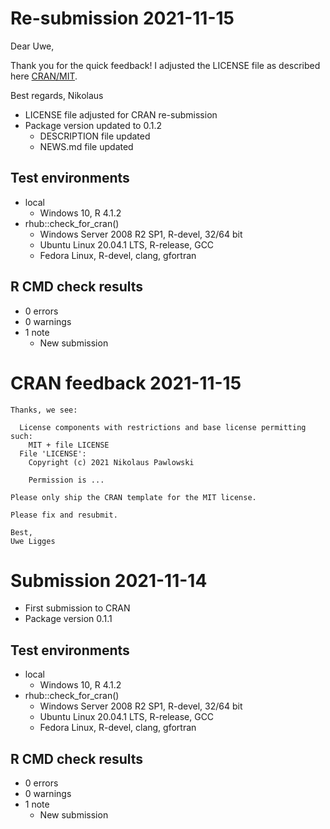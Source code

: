 
# Re-submission 2021-11-15

Dear Uwe,

Thank you for the quick feedback!
I adjusted the LICENSE file as described here [CRAN/MIT](https://cran.r-project.org/web/licenses/MIT).

Best regards,
Nikolaus

* LICENSE file adjusted for CRAN re-submission
* Package version updated to 0.1.2
  * DESCRIPTION file updated
  * NEWS.md file updated

## Test environments

* local
  * Windows 10, R 4.1.2
* rhub::check_for_cran()
  * Windows Server 2008 R2 SP1, R-devel, 32/64 bit
  * Ubuntu Linux 20.04.1 LTS, R-release, GCC
  * Fedora Linux, R-devel, clang, gfortran

## R CMD check results

* 0 errors
* 0 warnings
* 1 note
  * New submission

# CRAN feedback 2021-11-15

```
Thanks, we see:

  License components with restrictions and base license permitting such:
    MIT + file LICENSE
  File 'LICENSE':
    Copyright (c) 2021 Nikolaus Pawlowski

    Permission is ...

Please only ship the CRAN template for the MIT license.

Please fix and resubmit.

Best,
Uwe Ligges
```

# Submission 2021-11-14

* First submission to CRAN
* Package version 0.1.1

## Test environments

* local
  * Windows 10, R 4.1.2
* rhub::check_for_cran()
  * Windows Server 2008 R2 SP1, R-devel, 32/64 bit
  * Ubuntu Linux 20.04.1 LTS, R-release, GCC
  * Fedora Linux, R-devel, clang, gfortran

## R CMD check results

* 0 errors
* 0 warnings
* 1 note
  * New submission
